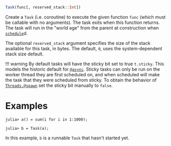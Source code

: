 ```julia
Task(func[, reserved_stack::Int])
```

Create a `Task` (i.e. coroutine) to execute the given function `func` (which must be callable with no arguments). The task exits when this function returns. The task will run in the "world age" from the parent at construction when [`schedule`](@ref)d.

The optional `reserved_stack` argument specifies the size of the stack available for this task, in bytes. The default, `0`, uses the system-dependent stack size default.

!!! warning
    By default tasks will have the sticky bit set to true `t.sticky`. This models the historic default for [`@async`](@ref). Sticky tasks can only be run on the worker thread they are first scheduled on, and when scheduled will make the task that they were scheduled from sticky. To obtain the behavior of [`Threads.@spawn`](@ref) set the sticky bit manually to `false`.


# Examples

```jldoctest
julia> a() = sum(i for i in 1:1000);

julia> b = Task(a);
```

In this example, `b` is a runnable `Task` that hasn't started yet.

